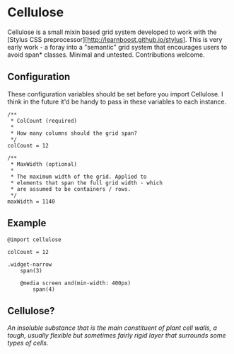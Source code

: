# Cellulose

Cellulose is a small mixin based grid system developed to work with the [Stylus CSS preprocessor][http://learnboost.github.io/stylus]. This is very early work - a foray into a "semantic" grid system that encourages users to avoid span* classes. Minimal and untested. Contributions welcome.


## Configuration

These configuration variables should be set before you import Cellulose. I think in the future it'd be handy to pass in these variables to each instance.

    /**
     * ColCount (required)
     *
     * How many columns should the grid span?
     */
    colCount = 12
    
    /**
     * MaxWidth (optional)
     *
     * The maximum width of the grid. Applied to
     * elements that span the full grid width - which
     * are assumed to be containers / rows.
     */
    maxWidth = 1140


## Example

    @import cellulose

    colCount = 12

    .widget-narrow
    	span(3)
    	
    	@media screen and(min-width: 400px)
    		span(4)
    		

## Cellulose?

*An insoluble substance that is the main constituent of plant cell walls, a tough, usually flexible but sometimes fairly rigid layer that surrounds some types of cells.*